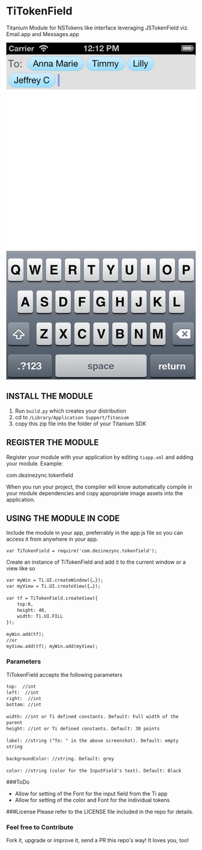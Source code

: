 TiTokenField
============

Titanium Module for NSTokens like interface leveraging JSTokenField viz. Email.app and Messages.app
  
  
![screenshot](screenshot.png)

INSTALL THE MODULE
--------------------

1. Run `build.py` which creates your distribution
2. cd to `/Library/Application Support/Titanium`
3. copy this zip file into the folder of your Titanium SDK

REGISTER THE MODULE
---------------------

Register your module with your application by editing `tiapp.xml` and adding your module.
Example:

<modules>
	<module version="0.1">com.dezinezync.tokenfield</module>
</modules>

When you run your project, the compiler will know automatically compile in your module
dependencies and copy appropriate image assets into the application.

USING THE MODULE IN CODE
-------------------------
Include the module in your app, preferrably in the app.js file so you can access it from anywhere in your app.

~~~~
var TiTokenField = require('com.dezinezync.tokenfield');
~~~~

Create an instance of TiTokenField and add it to the current window or a view like so

~~~~
var myWin = Ti.UI.createWindow({…});
var myView = Ti.UI.createView({…});

var tf = TiTokenField.createView({
	top:0,
	height: 40,
	width: Ti.UI.FILL
});

myWin.add(tf);
//or
myView.add(tf); myWin.add(myView);
~~~~

### Parameters  
TiTokenField accepts the following parameters  

~~~~
top:  //int
left:  //int
right:  //int
bottom: //int

width: //int or Ti defined constants. Default: Full width of the parent
height: //int or Ti defined constants. Default: 30 points

label: //string ("To: " in the above screenshot). Default: empty string

backgroundColor: //string. Default: grey

color: //string (color for the InputField's text). Default: Black
~~~~

###ToDo
- Allow for setting of the Font for the input field from the Ti app
- Allow for setting of the color and Font for the individual tokens

###License
Please refer to the LICENSE file included in the repo for details.

### Feel free to Contribute
Fork it, upgrade or improve it, send a PR this repo's way! It loves you, too!